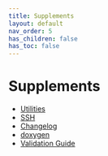```yaml
---
title: Supplements
layout: default
nav_order: 5
has_children: false
has_toc: false
---
```


# Supplements
<ul>
	<li><a href="utilities" target="_top">Utilities</a></li>
	<li><a href="ssh" target="_top">SSH</a></li>
	<li><a href="changelog" target="_top">Changelog</a></li>
	<li><a href="https://issm.ess.uci.edu/doxygen/chtml/index.html" target="_blank">doxygen</a></li>
	<li><a href="validation" target="_top">Validation Guide</a></li>
</ul>


